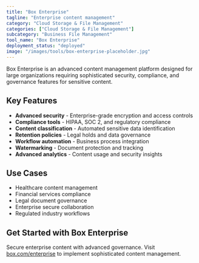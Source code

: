 ```yaml
---
title: "Box Enterprise"
tagline: "Enterprise content management"
category: "Cloud Storage & File Management"
categories: ["Cloud Storage & File Management"]
subcategory: "Business File Management"
tool_name: "Box Enterprise"
deployment_status: "deployed"
image: "/images/tools/box-enterprise-placeholder.jpg"
---
```

Box Enterprise is an advanced content management platform designed for large organizations requiring sophisticated security, compliance, and governance features for sensitive content.

## Key Features

- **Advanced security** - Enterprise-grade encryption and access controls
- **Compliance tools** - HIPAA, SOC 2, and regulatory compliance
- **Content classification** - Automated sensitive data identification
- **Retention policies** - Legal holds and data governance
- **Workflow automation** - Business process integration
- **Watermarking** - Document protection and tracking
- **Advanced analytics** - Content usage and security insights

## Use Cases

- Healthcare content management
- Financial services compliance
- Legal document governance
- Enterprise secure collaboration
- Regulated industry workflows

## Get Started with Box Enterprise

Secure enterprise content with advanced governance. Visit [box.com/enterprise](https://www.box.com/enterprise) to implement sophisticated content management.